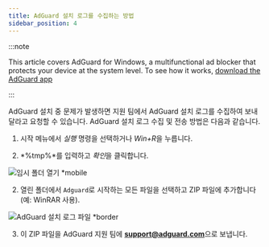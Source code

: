```yaml
---
title: AdGuard 설치 로그를 수집하는 방법
sidebar_position: 4
---
```


:::note

This article covers AdGuard for Windows, a multifunctional ad blocker that protects your device at the system level. To see how it works, [download the AdGuard app](https://adguard.com/download.html?auto=true)

:::

AdGuard 설치 중 문제가 발생하면 지원 팀에서 AdGuard 설치 로그를 수집하여 보내달라고 요청할 수 있습니다. AdGuard 설치 로그 수집 및 전송 방법은 다음과 같습니다.

1. 시작 메뉴에서 *실행* 명령을 선택하거나 *Win+R*을 누릅니다.

2. *%tmp%*를 입력하고 *확인*을 클릭합니다.

![임시 폴더 열기 *mobile](https://cdn.adtidy.org/content/kb/ad_blocker/windows/solving-problems/install-logs-1.png)

2. 열린 폴더에서 `Adguard`로 시작하는 모든 파일을 선택하고 ZIP 파일에 추가합니다 (예: WinRAR 사용).

![AdGuard 설치 로그 파일 *border](https://cdn.adtidy.org/content/kb/ad_blocker/windows/solving-problems/install-logs-2.png)

3. 이 ZIP 파일을 AdGuard 지원 팀에 **support@adguard.com**으로 보냅니다.
